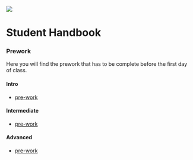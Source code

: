 ![](http://static1.squarespace.com/static/538f3fcde4b05c5fecc7a40e/t/538f48a4e4b00d94e8c253b3/1453396632576/?format=400w)
# Student Handbook
### Prework
Here you will find the prework that has to be complete before the first day of class.

#### Intro
* [pre-work](https://github.com/AustinCodingAcademy/student-handbook/blob/master/intro-prework.md)

#### Intermediate
* [pre-work](https://github.com/AustinCodingAcademy/student-handbook/blob/master/intermediate-prework.md)

#### Advanced
* [pre-work](https://github.com/AustinCodingAcademy/student-handbook/blob/master/advanced-prework.md)
